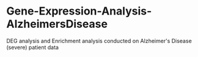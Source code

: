 # Gene-Expression-Analysis-AlzheimersDisease
DEG analysis and Enrichment analysis conducted on Alzheimer's Disease (severe) patient data 
